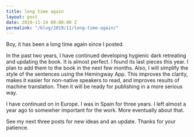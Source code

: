 ```yaml
---
title: long time again
layout: post
date: 2019-11-14 00:00:00 Z
permalink: "/blog/2019/11/long-time-again/"
---
```


Boy, it has been a long time again since I posted. 

In the past two years, I have continued developing hygienic dark retreating and updating the book. It is almost perfect. I found its last pieces this year. I plan to add them to the book in the next few months. Also, I will simplify the style of the sentences using the Hemingway App. This improves the clarity, makes it easier for non-native speakers to read, and improves results of machine translation. Then it will be ready for publishing in a more serious way.

I have continued on in Europe. I was in Spain for three years. I left almost a year ago to somewher important for the work. More eventually about that.

See my next three posts for new ideas and an update. Thanks for your patience.

